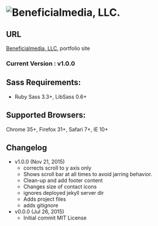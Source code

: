 ![Beneficialmedia, LLC.](http://www.beneficialmedia.com/images/beneficialmedia.png)
===========

## URL
[Beneficialmedia, LLC.](http://www.beneficialmedia.com) portfolio site

### Current Version : v1.0.0

## Sass Requirements:
- Ruby Sass 3.3+, LibSass 0.6+

## Supported Browsers:
Chrome 35+, Firefox 31+, Safari 7+, IE 10+

## Changelog
- v1.0.0 (Nov 21, 2015)
  - corrects scroll to y axis only
  - Shows scroll bar at all times to avoid jarring behavior.
  - Clean-up and add footer content
  - Changes size of contact icons
  - ignores deployed jekyll server dir
  - Adds project files
  - adds gitignore
- v0.0.0 (Jul 26, 2015)
  - Initial commit MIT License
